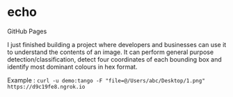 # echo
GitHub Pages

I just finished building a project where developers and businesses can use it to understand the contents of an image. It can perform general purpose detection/classification, detect four coordinates of each bounding box and identify most dominant colours in hex format.

Example : ``` curl -u demo:tango -F "file=@/Users/abc/Desktop/1.png" https://d9c19fe8.ngrok.io ```
